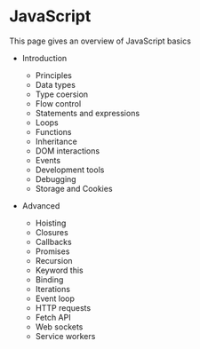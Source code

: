 # JavaScript

This page gives an overview of JavaScript basics

- Introduction
  - Principles
  - Data types
  - Type coersion
  - Flow control
  - Statements and expressions
  - Loops
  - Functions
  - Inheritance
  - DOM interactions
  - Events
  - Development tools
  - Debugging
  - Storage and Cookies

- Advanced
  - Hoisting
  - Closures
  - Callbacks
  - Promises
  - Recursion
  - Keyword this
  - Binding
  - Iterations
  - Event loop
  - HTTP requests
  - Fetch API
  - Web sockets
  - Service workers
